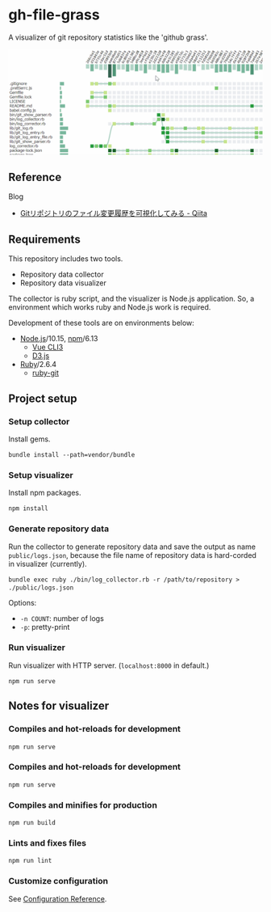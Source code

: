 # gh-file-grass

A visualizer of git repository statistics like the 'github grass'.

![Demo](./public/demo01c.gif)

## Reference

Blog
* [Gitリポジトリのファイル変更履歴を可視化してみる \- Qiita](https://qiita.com/corestate55/items/1642f1fa240b76f6585d)

## Requirements

This repository includes two tools.
* Repository data collector
* Repository data visualizer

The collector is ruby script,
and the visualizer is Node.js application.
So, a environment which works ruby and Node.js work is required.

Development of these tools are on environments below:
* [Node.js](https://nodejs.org/)\/10.15, [npm](https://www.npmjs.com/)\/6.13
  * [Vue CLI3](https://cli.vuejs.org/)
  * [D3.js](https://d3js.org/)
* [Ruby](https://www.ruby-lang.org/)\/2.6.4
  * [ruby-git](https://github.com/ruby-git/ruby-git)

## Project setup

### Setup collector

Install gems.
```
bundle install --path=vendor/bundle
```

### Setup visualizer

Install npm packages.
```
npm install
```

### Generate repository data

Run the collector to generate repository data and save the output as name `public/logs.json`,
because the file name of repository data is hard-corded in visualizer (currently).
```
bundle exec ruby ./bin/log_collector.rb -r /path/to/repository > ./public/logs.json
```

Options:
* `-n COUNT`: number of logs
* `-p`: pretty-print

### Run visualizer

Run visualizer with HTTP server. (`localhost:8000` in default.)
```
npm run serve
```

## Notes for visualizer

### Compiles and hot-reloads for development
```
npm run serve
```

### Compiles and hot-reloads for development
```
npm run serve
```

### Compiles and minifies for production
```
npm run build
```

### Lints and fixes files
```
npm run lint
```

### Customize configuration
See [Configuration Reference](https://cli.vuejs.org/config/).
